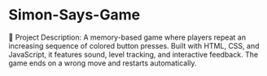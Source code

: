 # Simon-Says-Game
📌 Project Description: A memory-based game where players repeat an increasing sequence of colored button presses. Built with HTML, CSS, and JavaScript, it features sound, level tracking, and interactive feedback. The game ends on a wrong move and restarts automatically.
